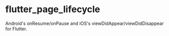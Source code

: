 # flutter_page_lifecycle
Android's onResume/onPause and iOS's viewDidAppear/viewDidDisappear for Flutter.
